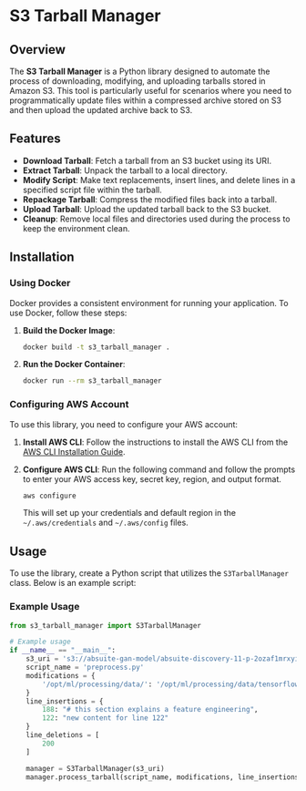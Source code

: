 # S3 Tarball Manager

## Overview

The **S3 Tarball Manager** is a Python library designed to automate the process of downloading, modifying, and uploading tarballs stored in Amazon S3. This tool is particularly useful for scenarios where you need to programmatically update files within a compressed archive stored on S3 and then upload the updated archive back to S3.

## Features

- **Download Tarball**: Fetch a tarball from an S3 bucket using its URI.
- **Extract Tarball**: Unpack the tarball to a local directory.
- **Modify Script**: Make text replacements, insert lines, and delete lines in a specified script file within the tarball.
- **Repackage Tarball**: Compress the modified files back into a tarball.
- **Upload Tarball**: Upload the updated tarball back to the S3 bucket.
- **Cleanup**: Remove local files and directories used during the process to keep the environment clean.

## Installation

### Using Docker

Docker provides a consistent environment for running your application. To use Docker, follow these steps:

1. **Build the Docker Image**:

    ```sh
    docker build -t s3_tarball_manager .
    ```

2. **Run the Docker Container**:

    ```sh
    docker run --rm s3_tarball_manager
    ```

### Configuring AWS Account

To use this library, you need to configure your AWS account:

1. **Install AWS CLI**: Follow the instructions to install the AWS CLI from the [AWS CLI Installation Guide](https://docs.aws.amazon.com/cli/latest/userguide/install-cliv2.html).

2. **Configure AWS CLI**: Run the following command and follow the prompts to enter your AWS access key, secret key, region, and output format.

    ```sh
    aws configure
    ```

    This will set up your credentials and default region in the `~/.aws/credentials` and `~/.aws/config` files.

## Usage

To use the library, create a Python script that utilizes the `S3TarballManager` class. Below is an example script:

### Example Usage

```python
from s3_tarball_manager import S3TarballManager

# Example usage
if __name__ == "__main__":
    s3_uri = 's3://absuite-gan-model/absuite-discovery-11-p-2ozaf1mrxyil/code/3a1591b597c6a6e14de0e574d827912b/sourcedir.tar.gz'
    script_name = 'preprocess.py'
    modifications = {
        '/opt/ml/processing/data/': '/opt/ml/processing/data/tensorflow'
    }
    line_insertions = {
        188: "# this section explains a feature engineering",
        122: "new content for line 122"
    }
    line_deletions = [
        200
    ]

    manager = S3TarballManager(s3_uri)
    manager.process_tarball(script_name, modifications, line_insertions, line_deletions)
